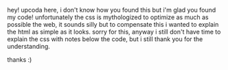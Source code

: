 hey! upcoda here, i don't know how you found this but i'm glad you found my code! unfortunately the css is mythologized to optimize as much as possible the web, it sounds silly but to compensate this i wanted to explain the html as simple as it looks. sorry for this, anyway i still don't have time to explain the css with notes below the code, but i still thank you for the understanding.

thanks :)
